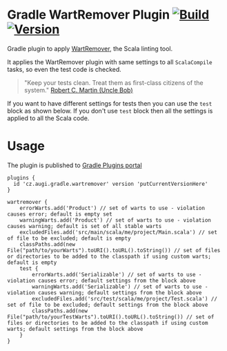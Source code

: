 # Gradle WartRemover Plugin [![Build](https://github.com/augi/gradle-wartremover/actions/workflows/build.yml/badge.svg)](https://github.com/augi/gradle-wartremover/actions/workflows/build.yml) [![Version](https://badgen.net/maven/v/maven-central/cz.augi/gradle-wartremover)](https://repo1.maven.org/maven2/cz/augi/gradle-wartremover/)

Gradle plugin to apply [WartRemover](http://www.wartremover.org), the Scala linting tool.

It applies the WartRemover plugin with same settings to all `ScalaCompile` tasks, so even the test code is checked.
> "Keep your tests clean. Treat them as first-class citizens of the system."
 [Robert C. Martin (Uncle Bob)](http://blog.cleancoder.com/uncle-bob/2017/05/05/TestDefinitions.html)

If you want to have different settings for tests then you can use the `test` block as shown below.
 If you don't use `test` block then all the settings is applied to all the Scala code.

Usage
=====
The plugin is published to [Gradle Plugins portal](https://plugins.gradle.org/plugin/cz.augi.gradle.wartremover)

    plugins {
      id 'cz.augi.gradle.wartremover' version 'putCurrentVersionHere'
    }
	
	wartremover {
	    errorWarts.add('Product') // set of warts to use - violation causes error; default is empty set
	    warningWarts.add('Product') // set of warts to use - violation causes warning; default is set of all stable warts
	    excludedFiles.add('src/main/scala/me/project/Main.scala') // set of file to be excluded; default is empty
        classPaths.add(new File("path/to/yourWarts").toURI().toURL().toString()) // set of files or directories to be added to the classpath if using custom warts; default is empty
	    test {
	        errorWarts.add('Serializable') // set of warts to use - violation causes error; default settings from the block above
            warningWarts.add('Serializable') // set of warts to use - violation causes warning; default settings from the block above
            excludedFiles.add('src/test/scala/me/project/Test.scala') // set of file to be excluded; default settings from the block above
            classPaths.add(new File("path/to/yourTestWarts").toURI().toURL().toString()) // set of files or directories to be added to the classpath if using custom warts; default settings from the block above
	    }
	}
